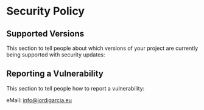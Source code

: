 # Security Policy

## Supported Versions

This section to tell people about which versions of your project are
currently being supported with security updates:

## Reporting a Vulnerability

This section to tell people how to report a vulnerability:

eMail: info@jordigarcia.eu
